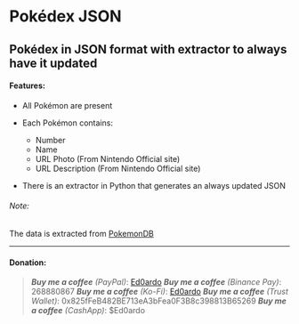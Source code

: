 # Pokédex JSON

Pokédex in JSON format with extractor to always have it updated
---

#### Features:

- All Pokémon are present

- Each Pokémon contains:
  
  - Number
  - Name
  - URL Photo (From Nintendo Official site)
  - URL Description (From Nintendo Official site)

- There is an extractor in Python that generates an always updated JSON

###### Note:

The data is extracted from [PokemonDB](https://pokemondb.net/)

---

#### Donation:

> ***Buy me a coffee*** *(PayPal)*:    [Ed0ardo](https:///paypal.me/ed0ardo)
> ***Buy me a coffee*** *(Binance Pay)*:    268880867
> ***Buy me a coffee*** *(Ko-Fi)*:    [Ed0ardo](https:///ko-fi.com/ed0ardo)
> ***Buy me a coffee*** *(Trust Wallet)*:    0x825fFeB482BE713eA3bFea0F3B8c398813B65269
> ***Buy me a coffee*** *(CashApp)*:    $Ed0ardo

